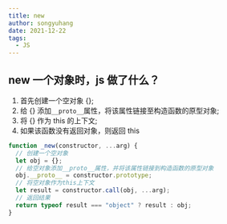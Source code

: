 ```yaml
---
title: new
author: songyuhang
date: 2021-12-22
tags:
  - JS
---
```


## new 一个对象时，js 做了什么？

1. 首先创建一个空对象 {};
2. 给 {} 添加`__proto__`属性，将该属性链接至构造函数的原型对象;
3. 将 {} 作为 this 的上下文;
4. 如果该函数没有返回对象，则返回 this

```js
function _new(constructor, ...arg) {
  // 创建一个空对象
  let obj = {};
  // 给空对象添加__proto__属性，并将该属性链接到构造函数的原型对象
  obj.__proto__ = constructor.prototype;
  // 将空对象作为this上下文
  let result = constructor.call(obj, ...arg);
  // 返回结果
  return typeof result === "object" ? result : obj;
}
```
